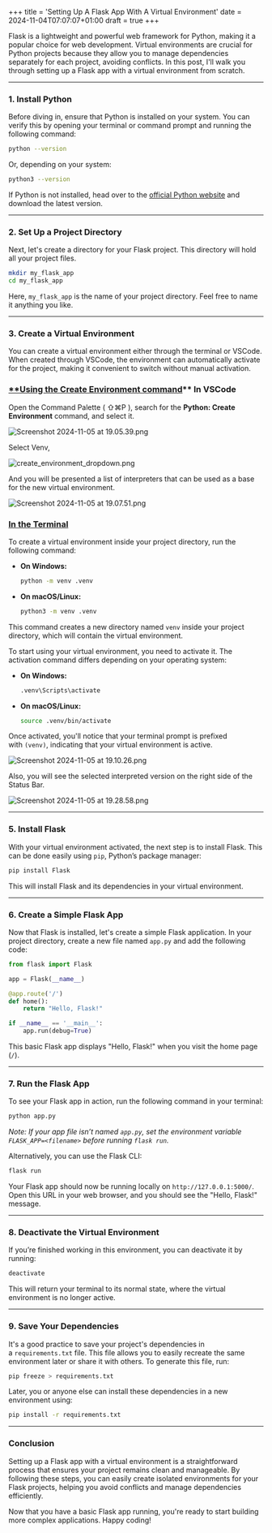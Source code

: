 +++
title = 'Setting Up A Flask App With A Virtual Environment'
date = 2024-11-04T07:07:07+01:00
draft = true
+++

Flask is a lightweight and powerful web framework for Python, making it a popular choice for web development. Virtual environments are crucial for Python projects because they allow you to manage dependencies separately for each project, avoiding conflicts. In this post, I'll walk you through setting up a Flask app with a virtual environment from scratch.

---

### **1. Install Python**

Before diving in, ensure that Python is installed on your system. You can verify this by opening your terminal or command prompt and running the following command:

```bash
python --version
```

Or, depending on your system:

```bash
python3 --version
```

If Python is not installed, head over to the [official Python website](https://www.python.org/downloads/) and download the latest version.

---

### **2. Set Up a Project Directory**

Next, let's create a directory for your Flask project. This directory will hold all your project files.

```bash
mkdir my_flask_app
cd my_flask_app
```

Here, `my_flask_app` is the name of your project directory. Feel free to name it anything you like.

---

### **3. Create a Virtual Environment**

You can create a virtual environment either through the terminal or VSCode. When created through VSCode, the environment can automatically activate for the project, making it convenient to switch without manual activation.

### [**Using the Create Environment command](https://code.visualstudio.com/docs/python/environments#_using-the-create-environment-command)** In VSCode

Open the Command Palette ( ⇧⌘P ), search for the **Python: Create Environment** command, and select it.

![Screenshot 2024-11-05 at 19.05.39.png](https://prod-files-secure.s3.us-west-2.amazonaws.com/f9700ee2-6d01-41ea-b9eb-0022c43ac751/d9bd1818-9821-498a-b950-02bcf726a102/Screenshot_2024-11-05_at_19.05.39.png)

Select Venv,

![create_environment_dropdown.png](https://prod-files-secure.s3.us-west-2.amazonaws.com/f9700ee2-6d01-41ea-b9eb-0022c43ac751/37859485-492d-4477-8e69-ef2304dc6e8a/create_environment_dropdown.png)

And you will be presented a list of interpreters that can be used as a base for the new virtual environment. 

![Screenshot 2024-11-05 at 19.07.51.png](https://prod-files-secure.s3.us-west-2.amazonaws.com/f9700ee2-6d01-41ea-b9eb-0022c43ac751/33535cbf-fdfa-4e99-beda-d9e71c86da86/Screenshot_2024-11-05_at_19.07.51.png)

### [In the Terminal](https://code.visualstudio.com/docs/python/environments#_create-a-virtual-environment-in-the-terminal)

To create a virtual environment inside your project directory, run the following command:

- **On Windows:**
    
    ```bash
    python -m venv .venv
    ```
    
- **On macOS/Linux:**
    
    ```bash
    python3 -m venv .venv
    ```
    

This command creates a new directory named `venv` inside your project directory, which will contain the virtual environment.

To start using your virtual environment, you need to activate it. The activation command differs depending on your operating system:

- **On Windows:**
    
    ```bash
    .venv\Scripts\activate
    ```
    
- **On macOS/Linux:**
    
    ```bash
    source .venv/bin/activate
    ```
    

Once activated, you'll notice that your terminal prompt is prefixed with `(venv)`, indicating that your virtual environment is active.

![Screenshot 2024-11-05 at 19.10.26.png](https://prod-files-secure.s3.us-west-2.amazonaws.com/f9700ee2-6d01-41ea-b9eb-0022c43ac751/72979e29-d128-4370-ada9-3915974985a4/Screenshot_2024-11-05_at_19.10.26.png)

Also, you will see the selected interpreted version on the right side of the Status Bar.

![Screenshot 2024-11-05 at 19.28.58.png](https://prod-files-secure.s3.us-west-2.amazonaws.com/f9700ee2-6d01-41ea-b9eb-0022c43ac751/082f6876-322f-4107-9af5-d039d730414e/Screenshot_2024-11-05_at_19.28.58.png)

---

### **5. Install Flask**

With your virtual environment activated, the next step is to install Flask. This can be done easily using `pip`, Python’s package manager:

```bash
pip install Flask
```

This will install Flask and its dependencies in your virtual environment.

---

### **6. Create a Simple Flask App**

Now that Flask is installed, let's create a simple Flask application. In your project directory, create a new file named `app.py` and add the following code:

```python
from flask import Flask

app = Flask(__name__)

@app.route('/')
def home():
    return "Hello, Flask!"

if __name__ == '__main__':
    app.run(debug=True)
```

This basic Flask app displays "Hello, Flask!" when you visit the home page (`/`).

---

### **7. Run the Flask App**

To see your Flask app in action, run the following command in your terminal:

```bash
python app.py
```

*Note: If your app file isn’t named `app.py`, set the environment variable `FLASK_APP=<filename>` before running `flask run`.*

Alternatively, you can use the Flask CLI:

```bash
flask run
```

Your Flask app should now be running locally on `http://127.0.0.1:5000/`. Open this URL in your web browser, and you should see the "Hello, Flask!" message.

---

### **8. Deactivate the Virtual Environment**

If you’re finished working in this environment, you can deactivate it by running:

```bash
deactivate
```

This will return your terminal to its normal state, where the virtual environment is no longer active.

---

### **9. Save Your Dependencies**

It's a good practice to save your project's dependencies in a `requirements.txt` file. This file allows you to easily recreate the same environment later or share it with others. To generate this file, run:

```bash
pip freeze > requirements.txt
```

Later, you or anyone else can install these dependencies in a new environment using:

```bash
pip install -r requirements.txt
```

---

### Conclusion

Setting up a Flask app with a virtual environment is a straightforward process that ensures your project remains clean and manageable. By following these steps, you can easily create isolated environments for your Flask projects, helping you avoid conflicts and manage dependencies efficiently.

Now that you have a basic Flask app running, you're ready to start building more complex applications. Happy coding!